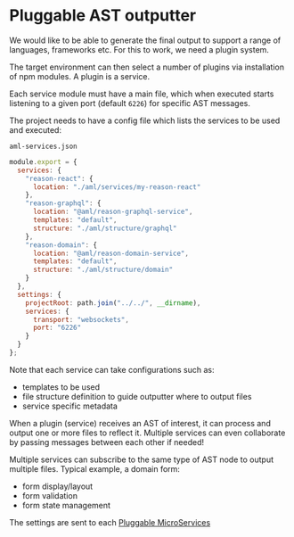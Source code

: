 # Pluggable AST outputter

We would like to be able to generate the final output to support a range of languages, frameworks etc. For this to work, we need a plugin system.

The target environment can then select a number of plugins via installation of npm modules.
A plugin is a service.

Each service module must have a main file, which when executed starts listening to a given port (default `6226`) for specific AST messages.

The project needs to have a config file which lists the services to be used and executed:

`aml-services.json`

```js
module.export = {
  services: {
    "reason-react": {
      location: "./aml/services/my-reason-react"
    },
    "reason-graphql": {
      location: "@aml/reason-graphql-service",
      templates: "default",
      structure: "./aml/structure/graphql"
    },
    "reason-domain": {
      location: "@aml/reason-domain-service",
      templates: "default",
      structure: "./aml/structure/domain"
    }
  },
  settings: {
    projectRoot: path.join("../../", __dirname),
    services: {
      transport: "websockets",
      port: "6226"
    }
  }
};
```

Note that each service can take configurations such as:

- templates to be used
- file structure definition to guide outputter where to output files
- service specific metadata

When a plugin (service) receives an AST of interest, it can process and output one or more files to reflect it. Multiple services can even collaborate by passing messages between each other if needed!

Multiple services can subscribe to the same type of AST node to output multiple files.
Typical example, a domain form:

- form display/layout
- form validation
- form state management

The settings are sent to each [Pluggable MicroServices](./docs/MicroServices.md)
